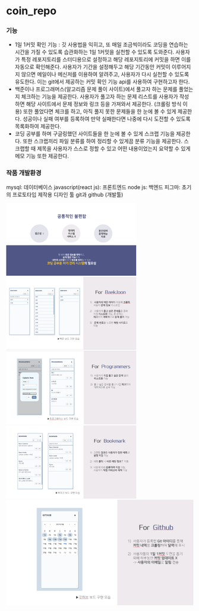 # coin_repo

### 기능
- 1일 1커밋 확인 기능 : 깃 사용법을 익히고, 또 매일 조금씩이라도 코딩을 연습하는 시간을 가질 수 있도록 습관화하는 1일 1커밋을 실천할 수 있도록 도와준다. 사용자가 특정 레포지토리를 스터디용으로 설정하고 해당 레포지토리에 커밋을 하면 이를 자동으로 확인해준다. 사용자가 기간을 설정해두고 해당 기간동안 커밋이 이루어지지 않으면 메일이나 메신저를 이용하여 알려주고, 사용자가 다시 실천할 수 있도록 유도한다. 이는 git에서 제공하는 커밋 확인 기능 api를 사용하여 구현하고자 한다.
- 백준이나 프로그래머스(알고리즘 문제 풀이 사이트)에서 풀고자 하는 문제를 풀었는지 체크하는 기능을 제공한다. 사용자가 풀고자 하는 문제 리스트를 사용자가 작성하면 해당 사이트에서 문제 정보와 링크 등을 가져와서 제공한다. (크롤링 방식 이용) 또한 풀었다면 체크를 하고, 아직 풀지 못한 문제들을 한 눈에 볼 수 있게 제공한다. 성공이나 실패 여부를 등록하여 만약 실패한다면 나중에 다시 도전할 수 있도록 목록화하여 제공한다.
- 코딩 공부를 하며 구글링했던 사이트들을 한 눈에 볼 수 있게 스크랩 기능을 제공한다. 또한 스크랩끼리 파일 분류를 하여 정리할 수 있게끔 분류 기능을 제공한다. 스크랩할 때 제목을 사용자가 스스로 정할 수 있고 어떤 내용이었는지 요약할 수 있게 메모 기능 또한 제공한다.

### 작품 개발환경
mysql: 데이터베이스
javascript(react js): 프론트엔드
node js: 백엔드
피그마: 초기의 프로토타입 제작용 디자인 툴
git과 github (개발툴)

<img src="./img/1.PNG" width = 350>
<img src="./img/2.PNG" width = 350>
<img src="./img/3.PNG" width = 350>
<img src="./img/4.PNG" width = 350>
<img src="./img/5.PNG" wdith = 350>

